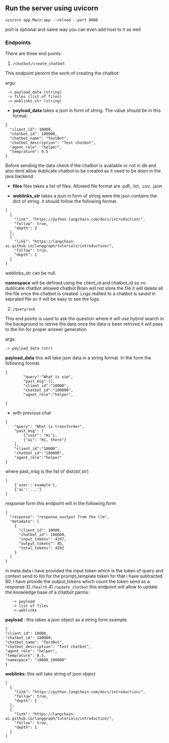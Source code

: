 ## Run the server using uvicorn
```
uvicorn app.Main:app --reload --port 8080
```
port is optional and same way you can even add host to it as well

### Endpoints
There are three end points:
1) ```/chatbot/create_chatbot```
 
This endpoint perorm the work of creating the chatbot:

argu: 
     
     -> payload_data (string)
     -> files (list of files)
     -> weblinks_str (string)

- **payload_data** takes a json in form of string. The value should be in this format.

```
{ 
  "client_id": 10000, 
  "chatbot_id": 100000, 
  "chatbot_name": "TestBot", 
  "chatbot_description": "Test chatbot", 
  "agent_role": "helper", 
  "temprature": 0.5
}
```
Before sending the data check if the chatbot is available or
not in db and also dont allow dublicate chatbot to be created
as it need to be doen in the java backend.

- **files** files takes a list of files. Allowed file format are .pdf, .txt, .csv, .json

- **weblinks_str** takes a json in form of string were the json contains the dict of string.
it should follow the following format.
```
[
  {
    "link": "https://python.langchain.com/docs/introduction/", 
    "follow": true, 
    "depth": 2
  },
  {
    "link": "https://langchain-ai.github.io/langgraph/tutorials/introduction/", 
    "follow": true, 
    "depth": 1
  }
]

```
weblinks_str can be null.

**namespace** will be defined using the client_id and chatbot_id so no dublicate chatbot allowed
chatbot Brain will not store the file it will delete all the file once the chatbot is created.
Logs realted to a chatbot is saved in seprated file so it will be easy to see the logs.

2) ```/query/ask```

This end points is used to ask the question where it will use hybrid search in the background to retrive the data once the data is been retrived it will pass to the llm for proper answer generation

args:
    
    -> payload_data (str)

**payload_data** this will take json data in a string format. In the form the following format.

```
{
        "query":"What is uim",
        "past_msg":[],
        "client_id":"10000",
        "chatbot_id":"100000",
        "agent_role":"helper",
        
}
```
- with previous chat
```
{
    "query": "What is transformer",
    "past_msg": [
        {"user": "Hi"},
        {"ai": "Hi, there"}
    ],
    "client_id":"10000",
    "chatbot_id":"100000",
    "agent_role":"helper"
}

```
where past_msg is the list of dist(str,str) 
```
[
    {'user':'example'},
    {'ai':'...'}
]
```
response form this endpoint will in the following form
```
{
  "response": "response_ouutput from the llm",
  "metadata": [
    {
      "client_id": 10000,
      "chatbot_id": 100000,
      "input_tokens": 4197,
      "output_tokens": 85,
      "total_tokens": 4282
    }
  ]
}

```
in meta data i have provided the input token which is the token of query and context send to llm 
for the prompt_template token for that i have subtracted 80.
I have provide the output_tokens which count the token send as a response
3) ```/health```
4) ```/update_chatbot```
this endpoint will allow to update the knowledge base of a chatbot
parms:

       -> payload
       -> list of files 
       -> weblinks

  **payload** :
  this takes a json object as a string form example.
  ```
  { 
  "client_id": 10000, 
  "chatbot_id": 100000, 
  "chatbot_name": "TestBot", 
  "chatbot_description": "Test chatbot", 
  "agent_role": "helper", 
  "temprature": 0.5,
  "namespace": "10000_100000"
}
```
**weblinks**:
this will take string of json object
```
[
  {
    "link": "https://python.langchain.com/docs/introduction/", 
    "follow": true, 
    "depth": 2
  },
  {
    "link": "https://langchain-ai.github.io/langgraph/tutorials/introduction/", 
    "follow": true, 
    "depth": 1
  }
]
```
